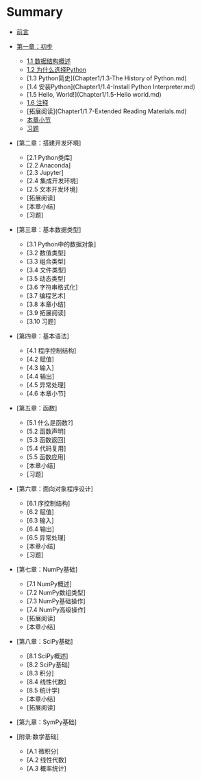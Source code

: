 # Summary

* [前言](README.md)
* [第一章：初步](Chapter1/1.0-Prelimary.md)
  * [1.1 数据结构概述](Chapter1/1.1-Data_Science_Introduction.md)
  * [1.2 为什么选择Python](Chapter1/1.2-Why_Choose_Python.md)
  * [1.3 Python简史](Chapter1/1.3-The History of Python.md)
  * [1.4 安装Python](Chapter1/1.4-Install Python Interpreter.md)
  * [1.5 Hello, World!](Chapter1/1.5-Hello world.md)
  * [1.6 注释](Chapter1/1.6-Comments.md)
  * [拓展阅读](Chapter1/1.7-Extended Reading Materials.md)
  * [本章小节](Chapter1/1.8-Summary.md)
  * [习题](Chapter1/1.9-Practice.md)

* [第二章：搭建开发环境]
  * [2.1 Python类库]
  * [2.2 Anaconda]
  * [2.3 Jupyter]
  * [2.4 集成开发环境]
  * [2.5 文本开发环境]
  * [拓展阅读]
  * [本章小结]
  * [习题]

* [第三章：基本数据类型]
  * [3.1 Python中的数据对象]
  * [3.2 数值类型]
  * [3.3 组合类型]
  * [3.4 文件类型]
  * [3.5 动态类型]
  * [3.6 字符串格式化]
  * [3.7 编程艺术]
  * [3.8 本章小结]
  * [3.9 拓展阅读]
  * [3.10 习题]

* [第四章：基本语法]
  * [4.1 程序控制结构]
  * [4.2 赋值]
  * [4.3 输入]
  * [4.4 输出]
  * [4.5 异常处理]
  * [4.6 本章小节]

* [第五章：函数]
  * [5.1 什么是函数?]
  * [5.2 函数声明]
  * [5.3 函数返回]
  * [5.4 代码复用]
  * [5.5 函数应用]
  * [本章小结]
  * [习题]

* [第六章：面向对象程序设计]
  * [6.1 序控制结构]
  * [6.2 赋值]
  * [6.3 输入]
  * [6.4 输出]
  * [6.5 异常处理]
  * [本章小结]
  * [习题]

* [第七章：NumPy基础]
  * [7.1 NumPy概述]
  * [7.2 NumPy数组类型]
  * [7.3 NumPy基础操作]
  * [7.4 NumPy高级操作]
  * [拓展阅读]
  * [本章小结]

* [第八章：SciPy基础]
  * [8.1 SciPy概述]
  * [8.2 SciPy基础]
  * [8.3 积分]
  * [8.4 线性代数]
  * [8.5 统计学]
  * [本章小结]
  * [拓展阅读]

* [第九章：SymPy基础]

* [附录:数学基础]
  * [A.1 微积分]
  * [A.2 线性代数]
  * [A.3 概率统计]